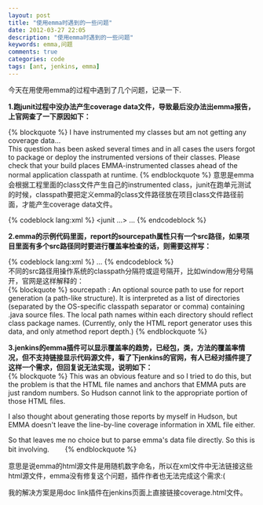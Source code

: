 ```yaml
---
layout: post
title: "使用emma时遇到的一些问题"
date: 2012-03-27 22:05
description: "使用emma时遇到的一些问题"
keywords: emma,问题
comments: true
categories: code
tags: [ant, jenkins, emma]
---
```

今天在用使用emma的过程中遇到了几个问题，记录一下.  
  
**1.跑junit过程中没办法产生coverage data文件，导致最后没办法出emma报告，上官网查了一下原因如下：**  
<!--more-->  
{% blockquote %}
I have instrumented my classes but am not getting any coverage data...   
This question has been asked several times and in all cases the users forgot to package or deploy the instrumented versions of their classes. Please check that your build places EMMA-instrumented classes ahead of the normal application classpath at runtime.
{% endblockquote %} 
意思是emma会根据工程里面的class文件产生自己的instrumented class，junit在跑单元测试的时候，classpath要把定义emma的class文件路径放在项目class文件路径前面，才能产生coverage data文件。  
  
{% codeblock lang:xml %}
<junit ...>
  <classpath location="${emma.classes.dir}"/>
  <classpath location="${project.classes.dir}"/>
...
</junit>
{% endcodeblock %}  

**2.emma的示例代码里面，report的sourcepath属性只有一个src路径，如果项目里面有多个src路径同时要进行覆盖率检查的话，则需要这样写：**  

{% codeblock lang:xml %}
<report sourcepath="${src1};${src2};${src3}">
   ...
</report>
{% endcodeblock %}  
不同的src路径用操作系统的classpath分隔符或逗号隔开，比如window用分号隔开，官网是这样解释的：  
{% blockquote %}
 sourcepath : An optional source path to use for report generation (a path-like structure). It is interpreted as a list of directories (separated by the OS-specific classpath separator or comma) containing .java source files. The local path names within each directory should reflect class package names. (Currently, only the HTML report generator uses this data, and only atmethod report depth.)
{% endblockquote %}  
  
**3.jenkins的emma插件可以显示覆盖率的趋势，已经包，类，方法的覆盖率情况，但不支持链接显示代码源文件，看了下jenkins的官网，有人已经对插件提了这样一个需求，但回复说无法实现，说明如下：**    
{% blockquote %}
 This was an obvious feature and so I tried to do this, but the problem is that the HTML file names and anchors that EMMA puts are just random numbers. So Hudson cannot link to the appropriate portion of those HTML files.

I also thought about generating those reports by myself in Hudson, but EMMA doesn't leave the line-by-line coverage information in XML file either.

So that leaves me no choice but to parse emma's data file directly. So this is bit involving.　　
{% endblockquote %}  
  
意思是说emma的html源文件是用随机数字命名，所以在xml文件中无法链接这些html源文件，emma没有修复这个问题，插件作者也无法完成这个需求:(  
  
我的解决方案是用doc link插件在jenkins页面上直接链接coverage.html文件。


